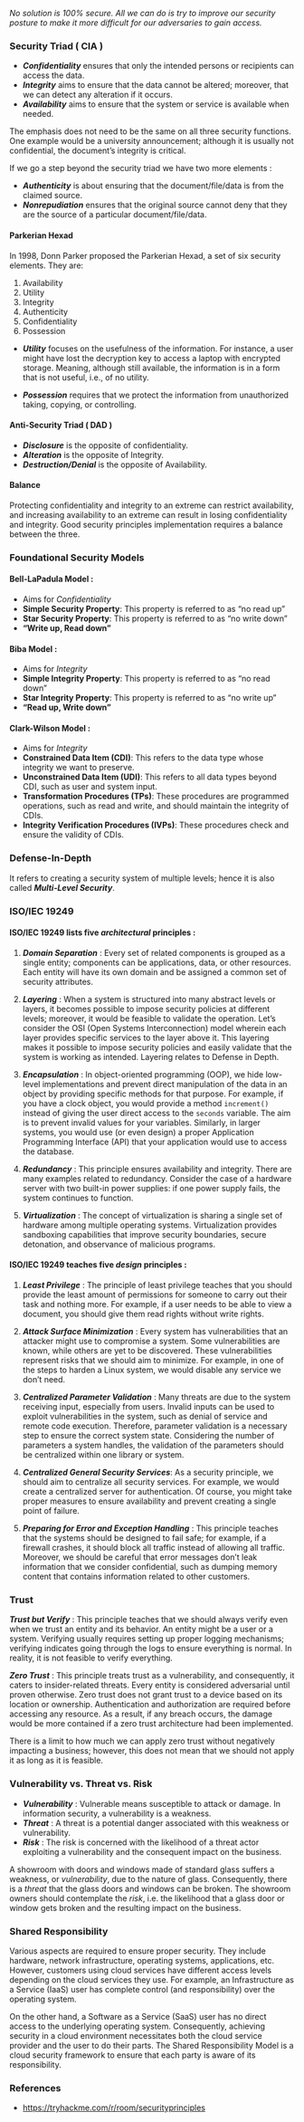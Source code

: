 
*No solution is 100% secure. All we can do is try to improve our security posture to make it more difficult for our adversaries to gain access.*  

### **Security Triad ( CIA )**  

- ***Confidentiality*** ensures that only the intended persons or recipients can access the data.
- ***Integrity*** aims to ensure that the data cannot be altered; moreover, that we can detect any alteration if it occurs.
- ***Availability*** aims to ensure that the system or service is available when needed.

The emphasis does not need to be the same on all three security functions. One example would be a university announcement; although it is usually not confidential, the document’s integrity is critical.

If we go a step beyond the security triad we have two more elements :
- ***Authenticity*** is about ensuring that the document/file/data is from the claimed source.
- ***Nonrepudiation*** ensures that the original source cannot deny that they are the source of a particular document/file/data.

#### **Parkerian Hexad** 

In 1998, Donn Parker proposed the Parkerian Hexad, a set of six security elements. They are:

1. Availability
2. Utility
3. Integrity
4. Authenticity
5. Confidentiality
6. Possession

- ***Utility*** focuses on the usefulness of the information. For instance, a user might have lost the decryption key to access a laptop with encrypted storage. Meaning, although still available, the information is in a form that is not useful, i.e., of no utility.

- ***Possession*** requires that we protect the information from unauthorized taking, copying, or controlling.

#### **Anti-Security Triad ( DAD )**

- ***Disclosure*** is the opposite of confidentiality.
- ***Alteration*** is the opposite of Integrity. 
- ***Destruction/Denial*** is the opposite of Availability.

#### **Balance**

Protecting confidentiality and integrity to an extreme can restrict availability, and increasing availability to an extreme can result in losing confidentiality and integrity. Good security principles implementation requires a balance between the three.


### **Foundational Security Models**

#### **Bell-LaPadula Model** :
- Aims for *Confidentiality*
- **Simple Security Property**: This property is referred to as “no read up”
- **Star Security Property**: This property is referred to as “no write down”
- **“Write up, Read down”**

#### **Biba Model** : 
- Aims for *Integrity*
- **Simple Integrity Property**: This property is referred to as “no read down”
- **Star Integrity Property**: This property is referred to as “no write up”
- **“Read up, Write down”**

#### **Clark-Wilson Model** :
- Aims for *Integrity*
- **Constrained Data Item (CDI)**: This refers to the data type whose integrity we want to preserve.
- **Unconstrained Data Item (UDI)**: This refers to all data types beyond CDI, such as user and system input.
- **Transformation Procedures (TPs)**: These procedures are programmed operations, such as read and write, and should maintain the integrity of CDIs.
- **Integrity Verification Procedures (IVPs)**: These procedures check and ensure the validity of CDIs.



### **Defense-In-Depth** 

It refers to creating a security system of multiple levels; hence it is also called ***Multi-Level Security***.

### **ISO/IEC 19249**

#### **ISO/IEC 19249 lists five _architectural_ principles :**

1. ***Domain Separation*** : Every set of related components is grouped as a single entity; components can be applications, data, or other resources. Each entity will have its own domain and be assigned a common set of security attributes.

2. ***Layering*** : When a system is structured into many abstract levels or layers, it becomes possible to impose security policies at different levels; moreover, it would be feasible to validate the operation. Let’s consider the OSI (Open Systems Interconnection) model wherein each layer provides specific services to the layer above it. This layering makes it possible to impose security policies and easily validate that the system is working as intended. Layering relates to Defense in Depth.

3. ***Encapsulation*** : In object-oriented programming (OOP), we hide low-level implementations and prevent direct manipulation of the data in an object by providing specific methods for that purpose. For example, if you have a clock object, you would provide a method `increment()` instead of giving the user direct access to the `seconds` variable. The aim is to prevent invalid values for your variables. Similarly, in larger systems, you would use (or even design) a proper Application Programming Interface (API) that your application would use to access the database.

4. ***Redundancy*** : This principle ensures availability and integrity. There are many examples related to redundancy. Consider the case of a hardware server with two built-in power supplies: if one power supply fails, the system continues to function. 

5. ***Virtualization*** : The concept of virtualization is sharing a single set of hardware among multiple operating systems. Virtualization provides sandboxing capabilities that improve security boundaries, secure detonation, and observance of malicious programs.

#### **ISO/IEC 19249 teaches five _design_ principles :**

1. ***Least Privilege*** : The principle of least privilege teaches that you should provide the least amount of permissions for someone to carry out their task and nothing more. For example, if a user needs to be able to view a document, you should give them read rights without write rights.

2. ***Attack Surface Minimization*** : Every system has vulnerabilities that an attacker might use to compromise a system. Some vulnerabilities are known, while others are yet to be discovered. These vulnerabilities represent risks that we should aim to minimize. For example, in one of the steps to harden a Linux system, we would disable any service we don’t need.

3. ***Centralized Parameter Validation*** : Many threats are due to the system receiving input, especially from users. Invalid inputs can be used to exploit vulnerabilities in the system, such as denial of service and remote code execution. Therefore, parameter validation is a necessary step to ensure the correct system state. Considering the number of parameters a system handles, the validation of the parameters should be centralized within one library or system.

4. _**Centralized General Security Services**_: As a security principle, we should aim to centralize all security services. For example, we would create a centralized server for authentication. Of course, you might take proper measures to ensure availability and prevent creating a single point of failure.

5. ***Preparing for Error and Exception Handling*** : This principle teaches that the systems should be designed to fail safe; for example, if a firewall crashes, it should block all traffic instead of allowing all traffic. Moreover, we should be careful that error messages don’t leak information that we consider confidential, such as dumping memory content that contains information related to other customers.

### **Trust**

***Trust but Verify*** : This principle teaches that we should always verify even when we trust an entity and its behavior. An entity might be a user or a system. Verifying usually requires setting up proper logging mechanisms; verifying indicates going through the logs to ensure everything is normal. In reality, it is not feasible to verify everything.

***Zero Trust*** : This principle treats trust as a vulnerability, and consequently, it caters to insider-related threats. Every entity is considered adversarial until proven otherwise. Zero trust does not grant trust to a device based on its location or ownership. Authentication and authorization are required before accessing any resource. As a result, if any breach occurs, the damage would be more contained if a zero trust architecture had been implemented.

There is a limit to how much we can apply zero trust without negatively impacting a business; however, this does not mean that we should not apply it as long as it is feasible.

### **Vulnerability vs. Threat vs. Risk**

- ***Vulnerability*** : Vulnerable means susceptible to attack or damage. In information security, a vulnerability is a weakness.
- ***Threat*** : A threat is a potential danger associated with this weakness or vulnerability.
- ***Risk*** : The risk is concerned with the likelihood of a threat actor exploiting a vulnerability and the consequent impact on the business.

A showroom with doors and windows made of standard glass suffers a weakness, or _vulnerability_, due to the nature of glass. Consequently, there is a _threat_ that the glass doors and windows can be broken. The showroom owners should contemplate the _risk_, i.e. the likelihood that a glass door or window gets broken and the resulting impact on the business.

### **Shared Responsibility**

Various aspects are required to ensure proper security. They include hardware, network infrastructure, operating systems, applications, etc. However, customers using cloud services have different access levels depending on the cloud services they use. For example, an Infrastructure as a Service (IaaS) user has complete control (and responsibility) over the operating system.

On the other hand, a Software as a Service (SaaS) user has no direct access to the underlying operating system. Consequently, achieving security in a cloud environment necessitates both the cloud service provider and the user to do their parts. The Shared Responsibility Model is a cloud security framework to ensure that each party is aware of its responsibility.

### **References**

- https://tryhackme.com/r/room/securityprinciples
